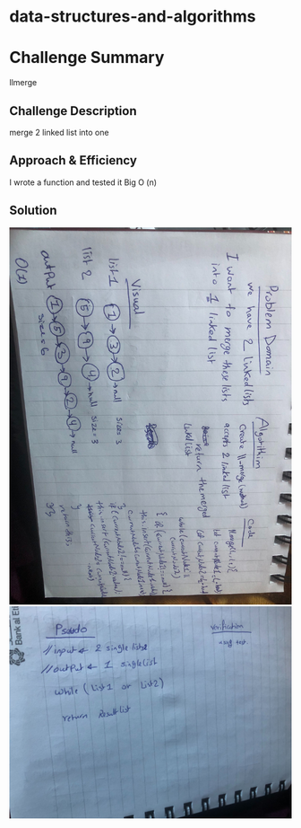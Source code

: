 # data-structures-and-algorithms
# Challenge Summary
llmerge 
## Challenge Description
merge 2 linked list into one
## Approach & Efficiency
I wrote a function and tested it
Big O (n)
## Solution
![](w1.jpg)
![](w2.jpg)
